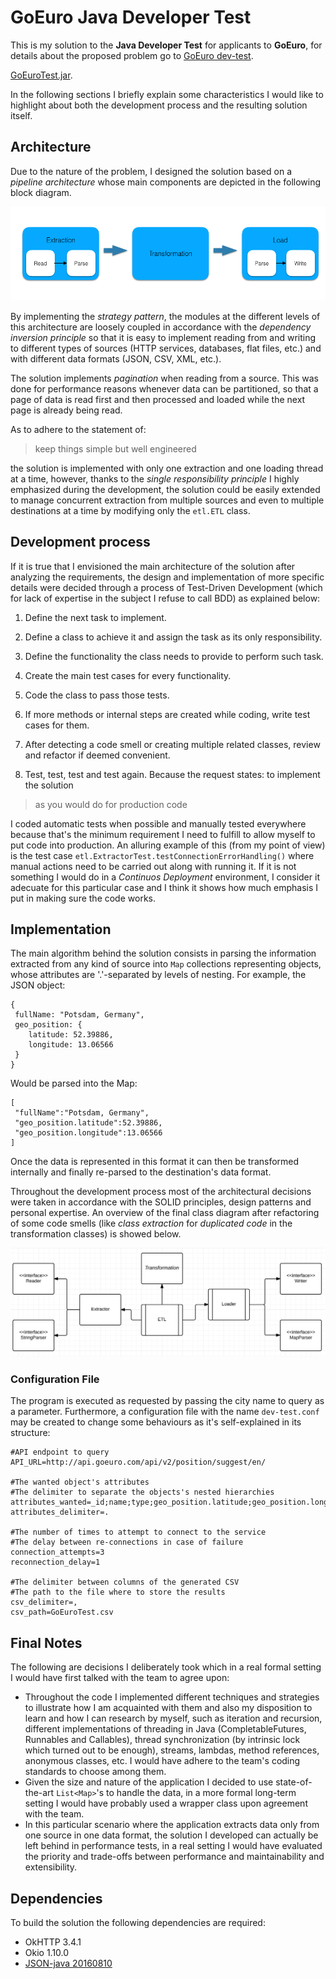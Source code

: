 # GoEuro Java Developer Test

This is my solution to the **Java Developer Test** for applicants to **GoEuro**, for details about the proposed problem go to [GoEuro dev-test](https://github.com/goeuro/dev-test).

[GoEuroTest.jar](/GoEuroTest.jar).

In the following sections I briefly explain some characteristics I would like to highlight about both the development process and the resulting solution itself.

## Architecture
Due to the nature of the problem, I designed the solution based on a *pipeline architecture* whose main components are depicted in the following block diagram.

![Pipeline architecture](/pipeline.png)

By implementing the *strategy pattern*, the modules at the different levels of this architecture are loosely coupled in accordance with the *dependency inversion principle* so that it is easy to implement reading from and writing to different types of sources (HTTP services, databases, flat files, etc.) and with different data formats (JSON, CSV, XML, etc.).

The solution implements *pagination* when reading from a source. This was done for performance reasons whenever data can be partitioned, so that a page of data is read first and then processed and loaded while the next page is already being read.

As to adhere to the statement of:

> keep things simple but well engineered

the solution is implemented with only one extraction and one loading thread at a time, however, thanks to the *single responsibility principle* I highly emphasized during the development, the solution could be easily extended to manage concurrent extraction from multiple sources and even to multiple destinations at a time by modifying only the `etl.ETL` class.

## Development process
If it is true that I envisioned the main architecture of the solution after analyzing the requirements, the design and implementation of more specific details were decided through a process of Test-Driven Development (which for lack of expertise in the subject I refuse to call BDD) as explained below:

1. Define the next task to implement.
2. Define a class to achieve it and assign the task as its only responsibility.
3. Define the functionality the class needs to provide to perform such task.
4. Create the main test cases for every functionality.
5. Code the class to pass those tests.
6. If more methods or internal steps are created while coding, write test cases for them.
7. After detecting a code smell or creating multiple related classes, review and refactor if deemed convenient.

8. Test, test, test and test again. Because the request states: to implement the solution 

> as you would do for production code

  I coded automatic tests when possible and manually tested everywhere because that's the minimum requirement I need to fulfill to allow myself to put code into production. An alluring example of this (from my point of view) is the test case `etl.ExtractorTest.testConnectionErrorHandling()` where manual actions need to be carried out along with running it. If it is not something I would do in a *Continuos Deployment* environment, I consider it adecuate for this particular case and I think it shows how much emphasis I put in making sure the code works. 

## Implementation
The main algorithm behind the solution consists in parsing the information extracted from any kind of source into `Map` collections representing objects, whose attributes are '.'-separated by levels of nesting. 
For example, the JSON object:
```
{
 fullName: "Potsdam, Germany",
 geo_position: {
 	latitude: 52.39886,
 	longitude: 13.06566
 }
}
``` 
Would be parsed into the Map:
```
[
 "fullName":"Potsdam, Germany",
 "geo_position.latitude":52.39886,
 "geo_position.longitude":13.06566
]
```
Once the data is represented in this format it can then be transformed internally and finally re-parsed to the destination's data format.

Throughout the development process most of the architectural decisions were taken in accordance with the SOLID principles, design patterns and personal expertise. An overview of the final class diagram after refactoring of some code smells (like *class extraction* for *duplicated code* in the transformation classes) is showed below.

![Class diagram](/classes.png)

### Configuration File
The program is executed as requested by passing the city name to query as a parameter. Furthermore, a configuration file with the name `dev-test.conf` may be created to change some behaviours as it's self-explained in its structure:
```
#API endpoint to query
API_URL=http://api.goeuro.com/api/v2/position/suggest/en/

#The wanted object's attributes 
#The delimiter to separate the objects's nested hierarchies
attributes_wanted=_id;name;type;geo_position.latitude;geo_position.longitude
attributes_delimiter=.

#The number of times to attempt to connect to the service 
#The delay between re-connections in case of failure
connection_attempts=3
reconnection_delay=1

#The delimiter between columns of the generated CSV
#The path to the file where to store the results
csv_delimiter=,
csv_path=GoEuroTest.csv
```

## Final Notes
The following are decisions I deliberately took which in a real formal setting I would have first talked with the team to agree upon:

- Throughout the code I implemented different techniques and strategies to illustrate how I am acquainted with them and also my disposition to learn and how I can research by myself, such as iteration and recursion, different implementations of threading in Java (CompletableFutures, Runnables and Callables), thread synchronization (by intrinsic lock which turned out to be enough), streams, lambdas, method references, anonymous classes, etc. I would have adhere to the team's coding standards to choose among them.
- Given the size and nature of the application I decided to use state-of-the-art `List<Map>`'s to handle the data, in a more formal long-term setting I would have probably used a wrapper class upon agreement with the team.
- In this particular scenario where the application extracts data only from one source in one data format, the solution I developed can actually be left behind in performance tests, in a real setting I would have evaluated the priority and trade-offs between performance and maintainability and extensibility.

## Dependencies
To build the solution the following dependencies are required:

- OkHTTP 3.4.1
- Okio 1.10.0
- [JSON-java 20160810](https://github.com/stleary/JSON-java)
